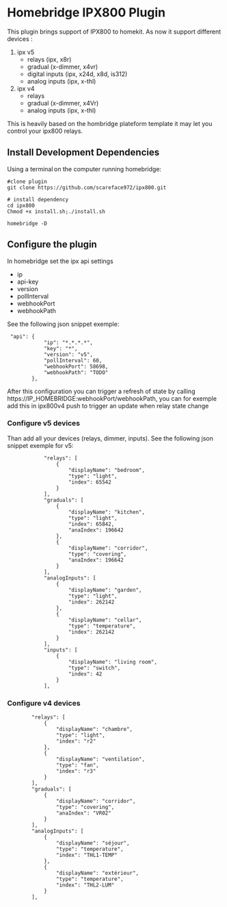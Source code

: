 # Homebridge IPX800 Plugin

This plugin brings support of IPX800 to homekit.
As now it support different devices :
1. ipx v5
    * relays (ipx, x8r)
    * gradual (x-dimmer, x4vr)
    * digital inputs (ipx, x24d, x8d, is312)
    * analog inputs (ipx, x-thl)
2. ipx v4
    * relays
    * gradual (x-dimmer, x4Vr)
    * analog inputs (ipx, x-thl)


This is heavily based on the hombridge plateform template it may let you control your ipx800 relays.

## Install Development Dependencies

Using a terminal on the computer running homebridge:

```
#clone plugin
git clone https://github.com/scareface972/ipx800.git

# install dependency
cd ipx800
Chmod +x install.sh;./install.sh

homebridge -D
```

## Configure the plugin

In homebridge set the ipx api settings
* ip
* api-key
* version
* pollInterval
* webhookPort
* webhookPath

See the following json snippet exemple: 
```
 "api": {
            "ip": "*.*.*.*",
            "key": "*",
            "version": "v5",
            "pollInterval": 60,
            "webhookPort": 58698,
            "webhookPath": "TODO"
        },

```

After this configuration you can trigger a refresh of state by calling https://IP_HOMEBRIDGE:webhookPort/webhookPath, you can for exemple add this in ipx800v4 push to trigger an update when relay state change

### Configure v5 devices
Than add all your devices (relays, dimmer, inputs).
See the following json snippet exemple for v5: 
```
            "relays": [
                {
                    "displayName": "bedroom",
                    "type": "light",
                    "index": 65542
                }
            ],
            "graduals": [
                {
                    "displayName": "kitchen",
                    "type": "light",
                    "index": 65842,
                    "anaIndex": 196642
                },
                {
                    "displayName": "corridor",
                    "type": "covering",
                    "anaIndex": 196642
                }
            ],
            "analogInputs": [
                {
                    "displayName": "garden",
                    "type": "light",
                    "index": 262142
                },
                {
                    "displayName": "cellar",
                    "type": "temperature",
                    "index": 262142
                }
            ],
            "inputs": [
                {
                    "displayName": "living room",
                    "type": "switch",
                    "index": 42
                }
            ],
```


### Configure v4 devices


            "relays": [
                {
                    "displayName": "chambre",
                    "type": "light",
                    "index": "r2"
                },
                {
                    "displayName": "ventilation",
                    "type": "fan",
                    "index": "r3"
                }
            ],
            "graduals": [
                {
                    "displayName": "corridor",
                    "type": "covering",
                    "anaIndex": "VR02"
                }
            ],
            "analogInputs": [
                {
                    "displayName": "séjour",
                    "type": "temperature",
                    "index": "THL1-TEMP"
                },
                {
                    "displayName": "extérieur",
                    "type": "temperature",
                    "index": "THL2-LUM"
                }
            ],

